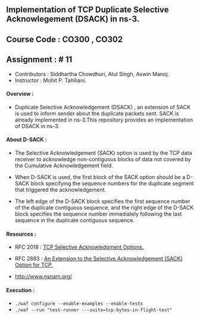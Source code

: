 ## Implementation of TCP Duplicate Selective Acknowlegement (DSACK) in ns-3.

## Course Code : CO300 , CO302

## Assignment : # 11

+ Contributors : Siddhartha Chowdhuri, Atul Singh, Aswin Manoj.
+ Instructor   : Mohit P. Tahiliani.

#### Overview :

+ Duplicate Selective Acknowledgement (DSACK) , an extension of SACK is used to inform sender about the duplicate packets sent. SACK is already implemented in ns-3.This repository provides an implementation of DSACK in ns-3.

#### About D-SACK :

+ The Selective Acknowledgement (SACK) option is used by the TCP data receiver to acknowledge non-contiguous blocks of data not covered by the Cumulative Acknowledgement field.

+ When D-SACK is used, the first block of the SACK option should be a D-SACK block specifying the sequence numbers for the duplicate segment that triggered the acknowledgement.

+  The left edge of the D-SACK block specifies the first sequence number of the duplicate contiguous sequence, and the right edge of the D-SACK block specifies the sequence number immediately following the last sequence in the duplicate contiguous sequence.

#### Resources    :

 + RFC 2018 : [TCP Selective Acknowledgment Options.](https://tools.ietf.org/html/rfc2018)
 
 + RFC 2883 : [An Extension to the Selective Acknowledgement (SACK) Option for TCP.](https://tools.ietf.org/html/rfc2883)
 
 +  http://www.nsnam.org/
 
 
 #### Execution : 
 
 + ```./waf configure --enable-examples --enable-tests```
 + ```./waf --run "test-runner ---suite=tcp-bytes-in-flight-test"```
 

